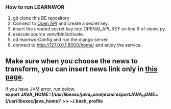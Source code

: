 ### How to run LEARNWOR 

1. git clone this BE repository
2. Connect to [Open API](https://platform.openai.com/api-keys) and create a secret key.
3. insert the created secret key into OPENAI_API_KEY on line 9 of views.py.
4. execute source venv/bin/activate.
5. cd learnworConfig and run the django server.
6. connect to http://127.0.0.1:8000/home/ and enjoy the service.

## Make sure when you choose the news to transform, you can insert news link only in [this page](https://news.naver.com/section/101). 

If you have JVM error, run below.</br>
**export JAVA_HOME=$(/usr/libexec/java_home)
echo 'export JAVA_HOME=$(/usr/libexec/java_home)' >> ~/.bash_profile**
